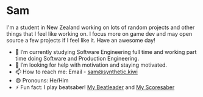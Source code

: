 # Sam

I'm a student in New Zealand working on lots of random projects and other things that I feel like working on. I focus more on game dev and may open source a few projects if I feel like it.
Have an awesome day!

- 🌱 I’m currently studying Software Engineering full time and working part time doing Software and Production Engineering.
- 🤔 I’m looking for help with motivation and staying motivated.
- 📫 How to reach me: Email - sam@synthetic.kiwi
- 😄 Pronouns: He/Him
- ⚡ Fun fact: I play beatsaber! [My Beatleader](https://beatleader.xyz/u/76561199013600657) and [My Scoresaber](https://scoresaber.com/u/76561199013600657)

